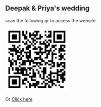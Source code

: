 ## Deepak & Priya's wedding


scan the following qr to access the website 


<!-- ![qr code](./images/qr_code.jpeg) -->
<img src="./images_new/qr_code.jpeg" alt="qr code" width="200"/>


Or [Click here](https://akanksha493.github.io/wedding_website/)